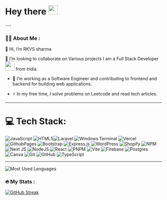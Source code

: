 <div id="header" align="center">
 


   
 


</div>
  <img src="https://komarev.com/ghpvc/?username=&style=flat-square&color=blue" alt=""/>
  <h1>
    Hey there
    <img src="https://media.giphy.com/media/hvRJCLFzcasrR4ia7z/giphy.gif" width="30px"/>
  </h1> 
---

### :woman_technologist: About Me :
👋 Hi, I’m RKVS sharma

💞️ I’m looking to collaborate on Various projects
I am a Full Stack Developer <img src="https://media.giphy.com/media/WUlplcMpOCEmTGBtBW/giphy.gif" width="30"> from India.
- :telescope: I’m working as a Software Engineer and contributing to frontend and backend for building web applications.


- :zap: In my free time, I solve problems on Leetcode and read tech articles.
---

# 💻 Tech Stack:
![JavaScript](https://img.shields.io/badge/javascript-%23323330.svg?style=flat&logo=javascript&logoColor=%23F7DF1E) ![HTML5](https://img.shields.io/badge/html5-%23E34F26.svg?style=flat&logo=html5&logoColor=white)![Laravel](https://img.shields.io/badge/Laravel-%23FF2D20.svg?style=flat&logo=laravel&logoColor=white) 
 ![Windows Terminal](https://img.shields.io/badge/Windows%20Terminal-%234D4D4D.svg?style=flat&logo=windows-terminal&logoColor=white) ![Vercel](https://img.shields.io/badge/vercel-%23000000.svg?style=flat&logo=vercel&logoColor=white) ![GithubPages](https://img.shields.io/badge/github%20pages-121013?style=flat&logo=github&logoColor=white) ![Bootstrap](https://img.shields.io/badge/bootstrap-%238511FA.svg?style=flat&logo=bootstrap&logoColor=white) ![Express.js](https://img.shields.io/badge/express.js-%23404d59.svg?style=flat&logo=express&logoColor=%2361DAFB) ![WordPress](https://img.shields.io/badge/WordPress-21759B?style=flat&logo=wordpress&logoColor=white) ![Shopify](https://img.shields.io/badge/Shopify-95BF47?style=flat&logo=shopify&logoColor=white)
 ![NPM](https://img.shields.io/badge/NPM-%23CB3837.svg?style=flat&logo=npm&logoColor=white) ![Next JS](https://img.shields.io/badge/Next-black?style=flat&logo=next.js&logoColor=white) ![NodeJS](https://img.shields.io/badge/node.js-6DA55F?style=flat&logo=node.js&logoColor=white) ![React](https://img.shields.io/badge/react-%2320232a.svg?style=flat&logo=react&logoColor=%2361DAFB) ![PNPM](https://img.shields.io/badge/pnpm-%234a4a4a.svg?style=flat&logo=pnpm&logoColor=f69220) ![Vite](https://img.shields.io/badge/vite-%23646CFF.svg?style=flat&logo=vite&logoColor=white) ![Firebase](https://img.shields.io/badge/firebase-a08021?style=flat&logo=firebase&logoColor=ffcd34) ![Postgres](https://img.shields.io/badge/postgres-%23316192.svg?style=flat&logo=postgresql&logoColor=white) ![Canva](https://img.shields.io/badge/Canva-%2300C4CC.svg?style=flat&logo=Canva&logoColor=white) ![Git](https://img.shields.io/badge/git-%23F05033.svg?style=flat&logo=git&logoColor=white) ![GitHub](https://img.shields.io/badge/github-%23121011.svg?style=flat&logo=github&logoColor=white)  ![TypeScript](https://img.shields.io/badge/typescript-%23007ACC.svg?style=flat&logo=typescript&logoColor=white)

---
<div style="display: flex; justify-content: space-between; ">
  <img style="margin-right: 40px;" src="https://github-readme-stats.vercel.app/api/top-langs/?username=devunivisionz&layout=compact&theme=tokyonight" alt="Most Used Languages">
  
</div>




### :fire: My Stats :
[![GitHub Streak](http://github-readme-streak-stats.herokuapp.com?user=devunivisionz&theme=dark&background=000000)](https://git.io/streak-stats)
